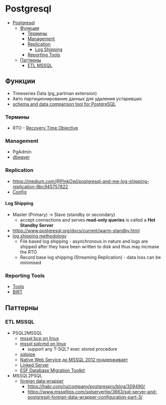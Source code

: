 # Postgresql

- [Postgresql](#postgresql)
  - [Функции](#функции)
    - [Термины](#термины)
    - [Management](#management)
    - [Replication](#replication)
      - [Log Shipping](#log-shipping)
    - [Reporting Tools](#reporting-tools)
  - [Паттерны](#паттерны)
    - [ETL MSSQL](#etl-mssql)

## Функции

- Timeseries Data (pg_partman extension)
- Авто партиционирование данных для удаления устаревших
- [schema and data comparison tool for PostgreSQL](https://www.postgrescompare.com/)

### Термины

- RTO - [Recovery Time Objective](https://en.wikipedia.org/wiki/Disaster_recovery#Recovery_Time_Objective)

### Management

- PgAdmin
- [dbeaver](https://dbeaver.io/)

### Replication

- https://medium.com/@PinkOwl/postgresql-and-me-log-shipping-replication-6bc945757822
- [Config](https://www.postgresql.org/docs/current/runtime-config-replication.html)

#### Log Shipping

- Master (Primary) -> Slave (standby or secondary) 
  - accept connections and serves **read-only queries** is called a **Hot Standby Server**
- https://www.postgresql.org/docs/current/warm-standby.html
- [log shipping methodology](https://medium.com/@PinkOwl/postgresql-and-me-log-shipping-replication-6bc945757822)
  - File based log shipping - asynchronous in nature and logs are shipped after they have been written to disk and thus may increase the RTO
  - Record base log shipping (Streaming Replication) - data loss can be minimised

### Reporting Tools

- [Tools](https://www.postgresql.org/download/products/5/)
- [BIRT](https://eclipse.github.io/birt-website/)

## Паттерны

### ETL MSSQL

- PSQL2MSSQL
  - [mssql bcp on linux](https://docs.microsoft.com/ru-ru/sql/linux/sql-server-linux-migrate-bcp?view=sql-server-ver16)
  - [mssql sqlcmd on linux](https://docs.microsoft.com/ru-ru/sql/linux/quickstart-install-connect-ubuntu?view=sql-server-ver16)
    - support any T-SQL? exec stored procedure
  - [sqlpipe](https://sqlpipe.com/transfer-data-from-postgresql-to-sql-server/)
  - [Native Web Service до MSSQL 2012 поддерживает](https://www.developer.com/database/creating-native-web-services-in-sql-server/)
  - [Linked Server](https://www.mssqltips.com/sqlservertip/3662/sql-server-and-postgresql-linked-server-configuration-part-2/)
  - [ESF Database Migration Toolkit](https://www.dbsofts.com/articles/postgresql_to_sql_server/)
- MSSQL2PSQL
  - [foreign data wrapper](https://guriysamarin.medium.com/how-to-transfer-data-from-ms-sql-to-postgresql-or-good-design-vs-speed-1baad5665309) 
    - https://habr.com/ru/company/postgrespro/blog/309490/
    - https://www.mssqltips.com/sqlservertip/3663/sql-server-and-postgresql-foreign-data-wrapper-configuration-part-3/
